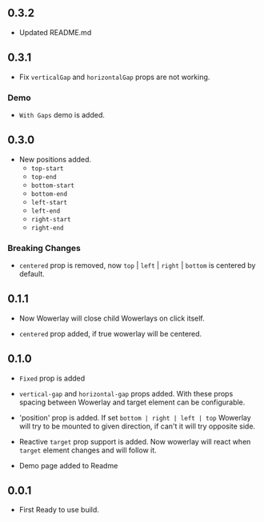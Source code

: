 ## 0.3.2

- Updated README.md

## 0.3.1

- Fix `verticalGap` and `horizontalGap` props are not working.

### Demo

- `With Gaps` demo is added.

## 0.3.0

- New positions added.
  - `top-start`
  - `top-end`
  - `bottom-start`
  - `bottom-end`
  - `left-start`
  - `left-end`
  - `right-start`
  - `right-end`

### Breaking Changes

- `centered` prop is removed, now `top` | `left` | `right` | `bottom` is centered by default.

## 0.1.1

- Now Wowerlay will close child Wowerlays on click itself.

- `centered` prop added, if true wowerlay will be centered.

## 0.1.0

- `Fixed` prop is added

- `vertical-gap` and `horizontal-gap` props added. With these props spacing between Wowerlay and target element can be configurable.

- 'position' prop is added. If set `bottom | right | left | top` Wowerlay will try to be mounted to given direction, if can't it will try opposite side.

- Reactive `target` prop support is added. Now wowerlay will react when `target` element changes and will follow it.

- Demo page added to Readme

## 0.0.1

- First Ready to use build.
